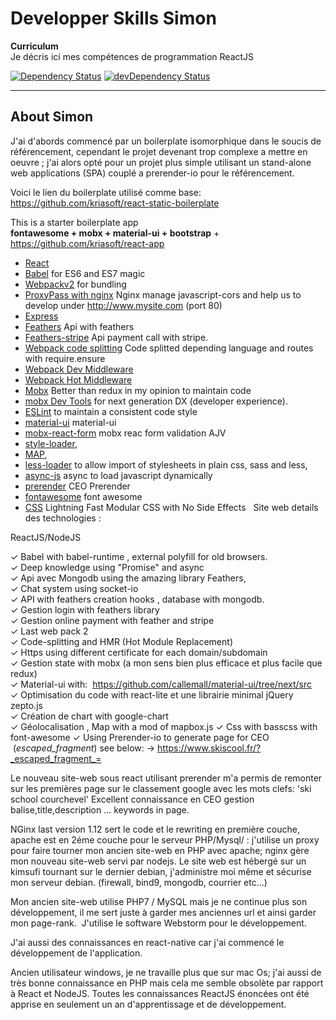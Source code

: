 # Developper Skills Simon


**Curriculum**   
Je décris ici mes compétences de programmation ReactJS


[![Dependency Status](https://david-dm.org/simonjoom/react-app-mobx-ultimateversion.svg?style=flat-square)](https://david-dm.org/simonjoom/react-app-mobx-ultimateversion)
[![devDependency Status](https://david-dm.org/simonjoom/react-app-mobx-ultimateversion/dev-status.svg?style=flat-square)](https://david-dm.org/simonjoom/react-app-mobx-ultimateversion#info=devDependencies)


---------------------------------------------------

## About Simon
  J'ai d'abords commencé par un boilerplate isomorphique dans le soucis de référencement, cependant le projet devenant trop complexe a mettre en oeuvre ; j'ai alors opté pour un projet plus simple utilisant un stand-alone web applications (SPA) couplé a prerender-io pour le référencement.

Voici le lien du boilerplate utilisé comme base:
https://github.com/kriasoft/react-static-boilerplate

This is a starter boilerplate app   
**fontawesome + mobx + material-ui + bootstrap** + https://github.com/kriasoft/react-app

* [React](https://github.com/facebook/react)
* [Babel](http://babeljs.io) for ES6 and ES7 magic
* [Webpackv2](http://webpack.github.io) for bundling
* [ProxyPass with nginx](http://nginx.org/en/docs/http/ngx_http_proxy_module.html) Nginx manage javascript-cors and help us to develop under http://www.mysite.com (port 80)
* [Express](http://expressjs.com)
* [Feathers](https://github.com/feathersjs) Api with feathers
* [Feathers-stripe](https://github.com/feathersjs/feathers-stripe) Api payment call with stripe.
* [Webpack code splitting](https://webpack.github.io/docs/code-splitting.html) Code splitted depending language and routes with require.ensure  
* [Webpack Dev Middleware](http://webpack.github.io/docs/webpack-dev-middleware.html)
* [Webpack Hot Middleware](https://github.com/glenjamin/webpack-hot-middleware)
* [Mobx](https://mobxjs.github.io/mobx/best/devtools.html) Better than redux in my opinion to maintain code  
* [mobx Dev Tools](https://github.com/mobxjs/mobx-react-devtools) for next generation DX (developer experience). 
* [ESLint](http://eslint.org) to maintain a consistent code style 
* [material-ui](https://github.com/callemall/material-ui/tree/next/src) material-ui
* [mobx-react-form](https://github.com/foxhound87/mobx-react-form) mobx reac form validation AJV 
* [style-loader](https://github.com/webpack/style-loader), 
* [MAP](https://github.com/mapbox/mapbox.js), 
* [less-loader](https://github.com/webpack/less-loader) to allow import of stylesheets in plain css, sass and less,
* [async-js](https://www.npmjs.com/package/async-js) async to load javascript dynamically
* [prerender](https://github.com/prerender/prerender) CEO Prerender
* [fontawesome](http://fontawesome.io)  font awesome
* [CSS](http://basscss.com) Lightning Fast Modular CSS with No Side Effects
 
Site web details des technologies :

ReactJS/NodeJS

✓ Babel with babel-runtime , external polyfill for old browsers.  
✓ Deep knowledge using "Promise" and async  
✓ Api avec Mongodb using the amazing library Feathers,  
✓ Chat system using socket-io  
✓ API with feathers creation hooks , database with mongodb.    
✓ Gestion login with feathers library  
✓ Gestion online payment with feather and stripe   
✓ Last web pack 2  
✓ Code-splitting and HMR (Hot Module Replacement)   
✓ Https using different certificate for each domain/subdomain  
✓ Gestion state with mobx (a mon sens bien plus efficace et plus facile que redux)  
✓ Material-ui with:  https://github.com/callemall/material-ui/tree/next/src  
✓ Optimisation du code with react-lite et une librairie minimal jQuery zepto.js  
✓ Création de chart with google-chart  
✓ Géolocalisation , Map with a mod of mapbox.js
✓ Css with basscss with font-awesome
✓ Using Prerender-io to generate page for CEO  (_escaped_fragment_) see below:
-> https://www.skiscool.fr/?_escaped_fragment_=


Le nouveau site-web sous react utilisant prerender m'a permis de remonter sur les premières page sur le classement google avec les mots clefs: 'ski school courchevel'
Excellent connaissance en CEO gestion balise,title,description ... keywords in page.

NGinx last version 1.12 sert le code et le rewriting en première couche, apache est en 2éme couche pour le serveur PHP/Mysql/ : j'utilise un proxy pour faire tourner mon ancien site-web en PHP avec apache; nginx gère mon nouveau site-web servi par nodejs.
Le site web est hébergé sur un kimsufi tournant sur le dernier debian, j'administre moi même et sécurise mon serveur debian. (firewall, bind9, mongodb, courrier etc...) 

Mon ancien site-web utilise PHP7 / MySQL mais je ne continue plus son développement, il me sert juste à garder mes anciennes url et ainsi garder mon page-rank. 
J'utilise le software Webstorm pour le développement.

J'ai aussi des connaissances en react-native car j'ai commencé le développement de l'application.


Ancien utilisateur windows, je ne travaille plus que sur mac Os;
j'ai aussi de très bonne connaissance en PHP mais cela me semble obsolète par rapport à React et NodeJS.
Toutes les connaissances ReactJS énoncées ont été apprise en seulement un an d'apprentissage et de développement.


